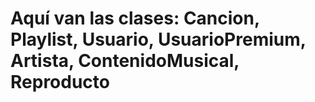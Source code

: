 # Aquí van las clases: Cancion, Playlist, Usuario, UsuarioPremium, Artista, ContenidoMusical, Reproducto
